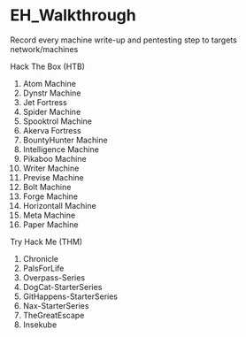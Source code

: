 # EH_Walkthrough
Record every machine write-up and pentesting step to targets network/machines

Hack The Box (HTB)
1. Atom Machine
2. Dynstr Machine
3. Jet Fortress
4. Spider Machine
5. Spooktrol Machine
6. Akerva Fortress
7. BountyHunter Machine
8. Intelligence Machine
9. Pikaboo Machine
10. Writer Machine
11. Previse Machine
12. Bolt Machine
13. Forge Machine
14. Horizontall Machine
15. Meta Machine
16. Paper Machine

Try Hack Me (THM)
1. Chronicle
2. PalsForLife
3. Overpass-Series
4. DogCat-StarterSeries
5. GitHappens-StarterSeries
6. Nax-StarterSeries
7. TheGreatEscape
8. Insekube
